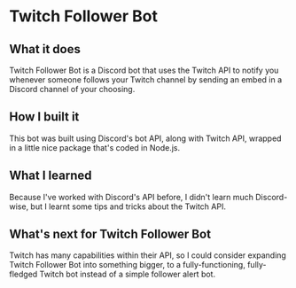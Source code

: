 # Twitch Follower Bot

## What it does
Twitch Follower Bot is a Discord bot that uses the Twitch API to notify you whenever someone follows your Twitch channel by sending an embed in a Discord channel of your choosing.

## How I built it
This bot was built using Discord's bot API, along with Twitch API, wrapped in a little nice package that's coded in Node.js.

## What I learned
Because I've worked with Discord's API before, I didn't learn much Discord-wise, but I learnt some tips and tricks about the Twitch API. 

## What's next for Twitch Follower Bot
Twitch has many capabilities within their API, so I could consider expanding Twitch Follower Bot into something bigger, to a fully-functioning, fully-fledged Twitch bot instead of a simple follower alert bot.